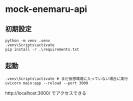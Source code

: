 # mock-enemaru-api
## 初期設定
```
python -m venv .venv
.venv\Scripts\activate
pip install -r .\requirements.txt
```
## 起動
```
.venv\Scripts\activate # まだ仮想環境に入っていない場合に実行
uvicorn main:app --reload --port 3000
```
http://localhost:3000/ でアクセスできる